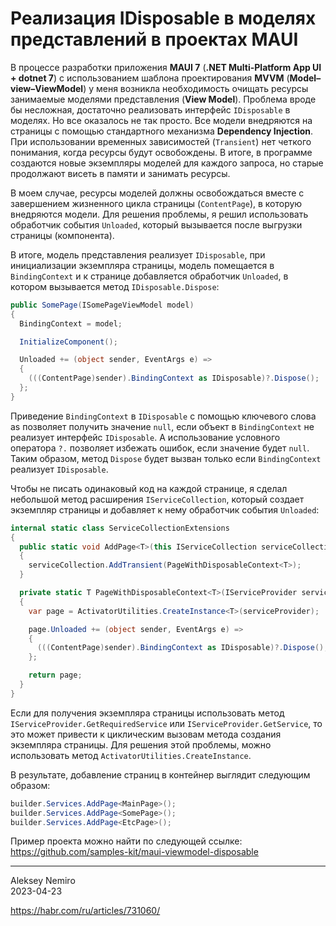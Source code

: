 # Реализация IDisposable в моделях представлений в проектах MAUI

В процессе разработки приложения **MAUI 7** (**.NET Multi-Platform App UI + dotnet 7**) с использованием шаблона проектирования **MVVM** (**Model–view–ViewModel**) у меня возникла необходимость очищать ресурсы занимаемые моделями представления (**View Model**). Проблема вроде бы несложная, достаточно реализовать интерфейс `IDisposable` в моделях. Но все оказалось не так просто. Все модели внедряются на страницы с помощью стандартного механизма **Dependency Injection**. При использовании временных зависимостей (`Transient`) нет четкого понимания, когда ресурсы будут освобождены. В итоге, в программе создаются новые экземпляры моделей для каждого запроса, но старые продолжают висеть в памяти и занимать ресурсы.

В моем случае, ресурсы моделей должны освобождаться вместе с завершением жизненного цикла страницы (`ContentPage`), в которую внедряются модели. Для решения проблемы, я решил использовать обработчик события `Unloaded`, который вызывается после выгрузки страницы (компонента).

В итоге, модель представления реализует `IDisposable`, при инициализации экземпляра страницы, модель помещается в `BindingContext` и к странице добавляется обработчик `Unloaded`, в котором вызывается метод `IDisposable.Dispose`:

```c#
public SomePage(ISomePageViewModel model)
{
  BindingContext = model;

  InitializeComponent();

  Unloaded += (object sender, EventArgs e) =>
  {
    (((ContentPage)sender).BindingContext as IDisposable)?.Dispose();
  };
}
```

Приведение `BindingContext` в `IDisposable` с помощью ключевого слова as позволяет получить значение `null`, если объект в `BindingContext` не реализует интерфейс `IDisposable`. А использование условного оператора `?.` позволяет избежать ошибок, если значение будет `null`. Таким образом, метод `Dispose` будет вызван только если `BindingContext` реализует `IDisposable`.

Чтобы не писать одинаковый код на каждой странице, я сделал небольшой метод расширения `IServiceCollection`, который создает экземпляр страницы и добавляет к нему обработчик события `Unloaded`:

```c#
internal static class ServiceCollectionExtensions
{
  public static void AddPage<T>(this IServiceCollection serviceCollection) where T : ContentPage
  {
    serviceCollection.AddTransient(PageWithDisposableContext<T>);
  }

  private static T PageWithDisposableContext<T>(IServiceProvider serviceProvider) where T : ContentPage
  {
    var page = ActivatorUtilities.CreateInstance<T>(serviceProvider);

    page.Unloaded += (object sender, EventArgs e) =>
    {
      (((ContentPage)sender).BindingContext as IDisposable)?.Dispose();
    };

    return page;
  }
}
```

Если для получения экземпляра страницы использовать метод `IServiceProvider.GetRequiredService` или `IServiceProvider.GetService`, то это может привести к циклическим вызовам метода создания экземпляра страницы. Для решения этой проблемы, можно использовать метод `ActivatorUtilities.CreateInstance`.

В результате, добавление страниц в контейнер выглядит следующим образом:

```c#
builder.Services.AddPage<MainPage>();
builder.Services.AddPage<SomePage>();
builder.Services.AddPage<EtcPage>();
```

Пример проекта можно найти по следующей ссылке:  
https://github.com/samples-kit/maui-viewmodel-disposable

---
Aleksey Nemiro  
2023-04-23

https://habr.com/ru/articles/731060/
